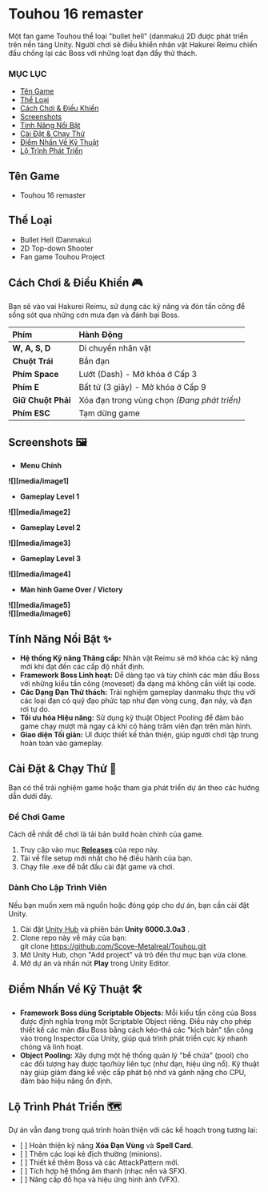 # **Touhou 16 remaster**

Một fan game Touhou thể loại "bullet hell" (danmaku) 2D được phát triển trên nền tảng Unity. Người chơi sẽ điều khiển nhân vật Hakurei Reimu chiến đấu chống lại các Boss với những loạt đạn đầy thử thách.

### **MỤC LỤC**

* [Tên Game](https://www.google.com/search?q=%23t%C3%AAn-game)  
* [Thể Loại](https://www.google.com/search?q=%23th%E1%BB%83-lo%E1%BA%A1i)  
* [Cách Chơi & Điều Khiển](https://www.google.com/search?q=%23c%C3%A1ch-ch%C6%A1i--%C4%91i%E1%BB%81u-khi%E1%BB%83n)  
* [Screenshots](https://www.google.com/search?q=%23screenshots)  
* [Tính Năng Nổi Bật](https://www.google.com/search?q=%23t%C3%ADnh-n%C4%83ng-n%E1%BB%95i-b%E1%BA%ADt)  
* [Cài Đặt & Chạy Thử](https://www.google.com/search?q=%23c%C3%A0i-%C4%91%E1%BA%B7t--ch%E1%BA%A1y-th%E1%BB%AD)  
* [Điểm Nhấn Về Kỹ Thuật](https://www.google.com/search?q=%23%C4%91i%E1%BB%83m-nh%E1%BA%A5n-v%E1%BB%81-k%E1%BB%B9-thu%E1%BA%ADt)  
* [Lộ Trình Phát Triển](https://www.google.com/search?q=%23l%E1%BB%99-tr%C3%ACnh-ph%C3%A1t-tri%E1%BB%83n)

## **Tên Game**

* Touhou 16 remaster

## **Thể Loại**

* Bullet Hell (Danmaku)  
* 2D Top-down Shooter  
* Fan game Touhou Project

## **Cách Chơi & Điều Khiển 🎮**

Bạn sẽ vào vai Hakurei Reimu, sử dụng các kỹ năng và đòn tấn công để sống sót qua những cơn mưa đạn và đánh bại Boss.

| Phím | Hành Động |
| :---- | :---- |
| **W, A, S, D** | Di chuyển nhân vật |
| **Chuột Trái** | Bắn đạn |
| **Phím Space** | Lướt (Dash) \- Mở khóa ở Cấp 3 |
| **Phím E** | Bất tử (3 giây) \- Mở khóa ở Cấp 9 |
| **Giữ Chuột Phải** | Xóa đạn trong vùng chọn *(Đang phát triển)* |
| **Phím ESC** | Tạm dừng game |

## **Screenshots 🖼️**

* **Menu Chính**

**![][media/image1]**

* **Gameplay Level 1**

**![][media/image2]**

* **Gameplay Level 2**

**![][media/image3]**

* **Gameplay Level 3**

**![][media/image4]**

* **Màn hình Game Over / Victory**

**![][media/image5]**  
**![][media/image6]**

## **Tính Năng Nổi Bật ✨**

* **Hệ thống Kỹ năng Thăng cấp:** Nhân vật Reimu sẽ mở khóa các kỹ năng mới khi đạt đến các cấp độ nhất định.  
* **Framework Boss Linh hoạt:** Dễ dàng tạo và tùy chỉnh các màn đấu Boss với những kiểu tấn công (moveset) đa dạng mà không cần viết lại code.  
* **Các Dạng Đạn Thử thách:** Trải nghiệm gameplay danmaku thực thụ với các loại đạn có quỹ đạo phức tạp như đạn vòng cung, đạn nảy, và đạn rơi tự do.  
* **Tối ưu hóa Hiệu năng:** Sử dụng kỹ thuật Object Pooling để đảm bảo game chạy mượt mà ngay cả khi có hàng trăm viên đạn trên màn hình.  
* **Giao diện Tối giản:** UI được thiết kế thân thiện, giúp người chơi tập trung hoàn toàn vào gameplay.

## **Cài Đặt & Chạy Thử 🚀**

Bạn có thể trải nghiệm game hoặc tham gia phát triển dự án theo các hướng dẫn dưới đây.

### **Để Chơi Game**

Cách dễ nhất để chơi là tải bản build hoàn chỉnh của game.

1. Truy cập vào mục [**Releases**](https://www.google.com/search?q=https://github.com/%5BT%C3%AAn-user-c%E1%BB%A7a-b%E1%BA%A1n%5D/%5BT%C3%AAn-repo-c%E1%BB%A7a-b%E1%BA%A1n%5D/releases) của repo này.  
2. Tải về file setup mới nhất cho hệ điều hành của bạn.  
3. Chạy file .exe để bắt đầu cài đặt game và chơi.

### **Dành Cho Lập Trình Viên**

Nếu bạn muốn xem mã nguồn hoặc đóng góp cho dự án, bạn cần cài đặt Unity.

1. Cài đặt [Unity Hub](https://unity.com/download) và phiên bản **Unity 6000.3.0a3** .  
2. Clone repo này về máy của bạn:  
   git clone https://github.com/Scove-Metalreal/Touhou.git  
3. Mở Unity Hub, chọn "Add project" và trỏ đến thư mục bạn vừa clone.  
4. Mở dự án và nhấn nút **Play** trong Unity Editor.

## **Điểm Nhấn Về Kỹ Thuật 🛠️**

* **Framework Boss dùng Scriptable Objects:** Mỗi kiểu tấn công của Boss được định nghĩa trong một Scriptable Object riêng. Điều này cho phép thiết kế các màn đấu Boss bằng cách kéo-thả các "kịch bản" tấn công vào trong Inspector của Unity, giúp quá trình phát triển cực kỳ nhanh chóng và linh hoạt.  
* **Object Pooling:** Xây dựng một hệ thống quản lý "bể chứa" (pool) cho các đối tượng hay được tạo/hủy liên tục (như đạn, hiệu ứng nổ). Kỹ thuật này giúp giảm đáng kể việc cấp phát bộ nhớ và gánh nặng cho CPU, đảm bảo hiệu năng ổn định.

## **Lộ Trình Phát Triển 🗺️**

Dự án vẫn đang trong quá trình hoàn thiện với các kế hoạch trong tương lai:

* \[ \] Hoàn thiện kỹ năng **Xóa Đạn Vùng** và **Spell Card**.  
* \[ \] Thêm các loại kẻ địch thường (minions).  
* \[ \] Thiết kế thêm Boss và các AttackPattern mới.  
* \[ \] Tích hợp hệ thống âm thanh (nhạc nền và SFX).  
* \[ \] Nâng cấp đồ họa và hiệu ứng hình ảnh (VFX).
